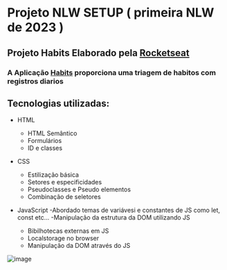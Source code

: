 
# Projeto NLW SETUP ( primeira NLW de 2023 )
## Projeto  Habits Elaborado pela [Rocketseat](https://valdeirbarbosa.github.io/NLWSETUP/)
### A Aplicação [Habits](https://www.rocketseat.com.br/) proporciona uma triagem de habitos com registros diarios 
## Tecnologias utilizadas:
- HTML
  - HTML Semântico
  - Formulários
  - ID e classes 
- CSS
  - Estilização básica
  - Setores e especificidades
  - Pseudoclasses e Pseudo elementos
  - Combinação de seletores
 
- JavaScript
  -Abordado temas de variávesi e constantes de JS como let, const etc...
  -Manipulação da estrutura da DOM utilizando JS
  - Bibilhotecas externas em JS
  - Localstorage no browser 
  - Manipulação da DOM através do JS


![image](https://user-images.githubusercontent.com/6127742/213886069-8eead2d6-98a3-43a4-be35-e8f7af3f4dc6.png)
